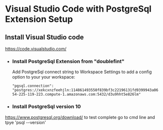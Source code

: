 # Visual Studio Code with PostgreSql Extension Setup

## Install Visual Studio code
https://code.visualstudio.com/

- ### Install PostgreSql Extension from "doublefint"
   Add PostgreSql connect string to Workspace Settings
   to add a config option to your your workspace: 
   ```
   "pgsql.connection": "postgres://xekcxnzfeehjln:114861493550f839bf3c22196131fd9399943a06aa2a7828b7bf6cb207a1b17a@ec2-54-225-119-223.compute-1.amazonaws.com:5432/d3u9hht5e826lm" 
    ```


- ### Install PostgreSql version 10
https://www.postgresql.org/download/
to test complete go to cmd line and tpye 'psql --version'
